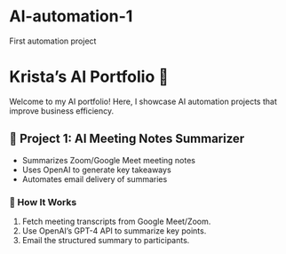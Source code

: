 # AI-automation-1
First automation project 
# Krista’s AI Portfolio 🚀
Welcome to my AI portfolio! Here, I showcase AI automation projects that improve business efficiency.

## 📌 Project 1: AI Meeting Notes Summarizer
- Summarizes Zoom/Google Meet meeting notes
- Uses OpenAI to generate key takeaways
- Automates email delivery of summaries
  
### 🔹 How It Works
1. Fetch meeting transcripts from Google Meet/Zoom.
2. Use OpenAI’s GPT-4 API to summarize key points.
3. Email the structured summary to participants.
